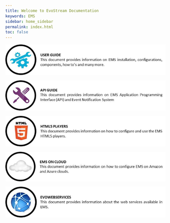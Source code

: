 ```yaml
---
title: Welcome to EvoStream Documentation
keywords: EMS
sidebar: home_sidebar
permalink: index.html
toc: false
---
```


<a href="userguide_overview.html"><img src="images/home/userguide.jpg"></a>

<a href="overview.html"><img src="images/home/api.jpg"></a>

<a href="html5players_ersoverview.html"><img src="images/home/html5.jpg"></a>

<a href="emscloud_overview.html"><img src="images/home/emsoncloud.jpg"></a>

<a href="evowebservices_overview.html"><img src="images/home/evowebservices.jpg"></a>


